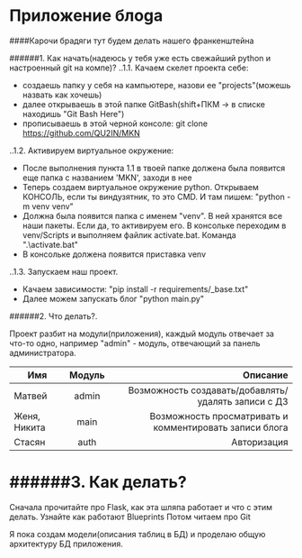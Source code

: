 # Приложение блоgа

####Карочи брадяги тут будем делать нашего франкенштейна

######1. Как начать(надеюсь у тебя уже есть свежайший python и настроенный git на компе)?
..1.1. Качаем скелет проекта себе:
* создаешь папку у себя на кампьютере, назови ее "projects"(можешь назвать как хочешь)
* далее открываешь в этой папке GitBash(shift+ПКМ -> в списке находишь "Git Bash Here")
* прописываешь в этой черной консоле: git clone https://github.com/QU2IN/MKN

..1.2. Активируем виртуальное окружение:
* После выполнения пункта 1.1 в твоей папке должена была появится еще папка с названием 'MKN', заходи в нее
* Теперь создаем виртуальное окружение python. Открываем КОНСОЛЬ, если ты виндузятник, то это CMD. И там пишем: "python -m venv venv"
* Должна была появится папка с именем "venv". В ней хранятся все наши пакеты.  Если да, то активируем его. В консольке переходим в venv/Scripts и выполняем файлик activate.bat. Команда ".\activate.bat"
* В консольке должена появится приставка venv

..1.3. Запускаем наш проект.
* Качаем зависимости: "pip install -r requirements/_base.txt"
* Далее можем запускать блог "python main.py"

######2. Что делать?.

Проект разбит на модули(приложения), каждый модуль отвечает за что-то одно,
например "admin" - модуль, отвечающий за панель администратора.


| Имя           | Модуль        | Описание  |
| ------------- |:-------------:| -----:|
| Матвей        | admin         | Возможность создавать/добавлять/удалять записи с ДЗ |
| Женя, Никита      | main      |   Возможность просматривать и комментировать записи блога |
| Стасян | auth      |    Авторизация |

######3. Как делать?
==============================================

Сначала прочитайте про Flask, как эта шляпа работает и что с этим делать.
Узнайте как работают Blueprints
Потом читаем про Git

Я пока создам модели(описания таблиц в БД) и проделаю общую архитектуру БД приложения.




